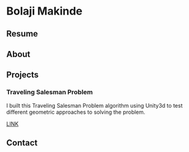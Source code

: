 # Bolaji Makinde

## Resume

## About

## Projects

### Traveling Salesman Problem

I built this Traveling Salesman Problem algorithm using Unity3d to test different geometric approaches to solving the problem.

[LINK](https://bolajimakinde.github.io/TSP/index.html)

## Contact
